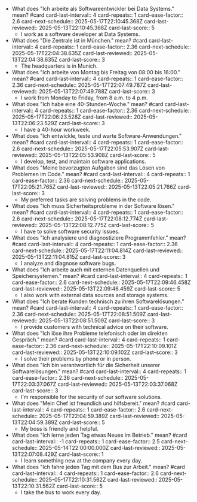 - What does "Ich arbeite als Softwareentwickler bei Data Systems." mean? #card
  card-last-interval:: 4
  card-repeats:: 1
  card-ease-factor:: 2.6
  card-next-schedule:: 2025-05-17T22:10:45.368Z
  card-last-reviewed:: 2025-05-13T22:10:45.368Z
  card-last-score:: 5
	- I work as a software developer at Data Systems.
- What does "Die Zentrale ist in München." mean? #card
  card-last-interval:: 4
  card-repeats:: 1
  card-ease-factor:: 2.36
  card-next-schedule:: 2025-05-17T22:04:38.635Z
  card-last-reviewed:: 2025-05-13T22:04:38.635Z
  card-last-score:: 3
	- The headquarters is in Munich.
- What does "Ich arbeite von Montag bis Freitag von 08:00 bis 16:00." mean? #card
  card-last-interval:: 4
  card-repeats:: 1
  card-ease-factor:: 2.36
  card-next-schedule:: 2025-05-17T22:07:49.787Z
  card-last-reviewed:: 2025-05-13T22:07:49.788Z
  card-last-score:: 3
	- I work from Monday to Friday, from 8 a.m. to 4 p.m.
- What does "Ich habe eine 40-Stunden-Woche." mean? #card
  card-last-interval:: 4
  card-repeats:: 1
  card-ease-factor:: 2.36
  card-next-schedule:: 2025-05-17T22:06:23.528Z
  card-last-reviewed:: 2025-05-13T22:06:23.529Z
  card-last-score:: 3
	- I have a 40-hour workweek.
- What does "Ich entwickle, teste und warte Software-Anwendungen." mean? #card
  card-last-interval:: 4
  card-repeats:: 1
  card-ease-factor:: 2.6
  card-next-schedule:: 2025-05-17T22:05:53.907Z
  card-last-reviewed:: 2025-05-13T22:05:53.908Z
  card-last-score:: 5
	- I develop, test, and maintain software applications.
- What does "Meine bevorzugten Aufgaben sind das Lösen von Problemen im Code." mean? #card
  card-last-interval:: 4
  card-repeats:: 1
  card-ease-factor:: 2.36
  card-next-schedule:: 2025-05-17T22:05:21.765Z
  card-last-reviewed:: 2025-05-13T22:05:21.766Z
  card-last-score:: 3
	- My preferred tasks are solving problems in the code.
- What does "Ich muss Sicherheitsprobleme in der Software lösen." mean? #card
  card-last-interval:: 4
  card-repeats:: 1
  card-ease-factor:: 2.6
  card-next-schedule:: 2025-05-17T22:08:12.774Z
  card-last-reviewed:: 2025-05-13T22:08:12.775Z
  card-last-score:: 5
	- I have to solve software security issues.
- What does "Ich analysiere und diagnostiziere Programmfehler." mean? #card
  card-last-interval:: 4
  card-repeats:: 1
  card-ease-factor:: 2.36
  card-next-schedule:: 2025-05-17T22:11:04.814Z
  card-last-reviewed:: 2025-05-13T22:11:04.815Z
  card-last-score:: 3
	- I analyze and diagnose software bugs.
- What does "Ich arbeite auch mit externen Datenquellen und Speichersystemen." mean? #card
  card-last-interval:: 4
  card-repeats:: 1
  card-ease-factor:: 2.6
  card-next-schedule:: 2025-05-17T22:09:46.458Z
  card-last-reviewed:: 2025-05-13T22:09:46.459Z
  card-last-score:: 5
	- I also work with external data sources and storage systems.
- What does "Ich berate Kunden technisch zu ihren Softwarelösungen." mean? #card
  card-last-interval:: 4
  card-repeats:: 1
  card-ease-factor:: 2.36
  card-next-schedule:: 2025-05-17T22:08:51.509Z
  card-last-reviewed:: 2025-05-13T22:08:51.509Z
  card-last-score:: 3
	- I provide customers with technical advice on their software.
- What does "Ich löse ihre Probleme telefonisch oder im direkten Gespräch." mean? #card
  card-last-interval:: 4
  card-repeats:: 1
  card-ease-factor:: 2.36
  card-next-schedule:: 2025-05-17T22:10:09.101Z
  card-last-reviewed:: 2025-05-13T22:10:09.102Z
  card-last-score:: 3
	- I solve their problems by phone or in person.
- What does "Ich bin verantwortlich für die Sicherheit unserer Softwarelösungen." mean? #card
  card-last-interval:: 4
  card-repeats:: 1
  card-ease-factor:: 2.36
  card-next-schedule:: 2025-05-17T22:03:37.067Z
  card-last-reviewed:: 2025-05-13T22:03:37.068Z
  card-last-score:: 3
	- I’m responsible for the security of our software solutions.
- What does "Mein Chef ist freundlich und hilfsbereit." mean? #card
  card-last-interval:: 4
  card-repeats:: 1
  card-ease-factor:: 2.6
  card-next-schedule:: 2025-05-17T22:04:59.389Z
  card-last-reviewed:: 2025-05-13T22:04:59.389Z
  card-last-score:: 5
	- My boss is friendly and helpful.
- What does "Ich lerne jeden Tag etwas Neues im Betrieb." mean? #card
  card-last-interval:: -1
  card-repeats:: 1
  card-ease-factor:: 2.5
  card-next-schedule:: 2025-05-14T22:00:00.000Z
  card-last-reviewed:: 2025-05-13T22:07:08.429Z
  card-last-score:: 1
	- I learn something new at the company every day.
- What does "Ich fahre jeden Tag mit dem Bus zur Arbeit." mean? #card
  card-last-interval:: 4
  card-repeats:: 1
  card-ease-factor:: 2.6
  card-next-schedule:: 2025-05-17T22:10:31.562Z
  card-last-reviewed:: 2025-05-13T22:10:31.562Z
  card-last-score:: 5
	- I take the bus to work every day.